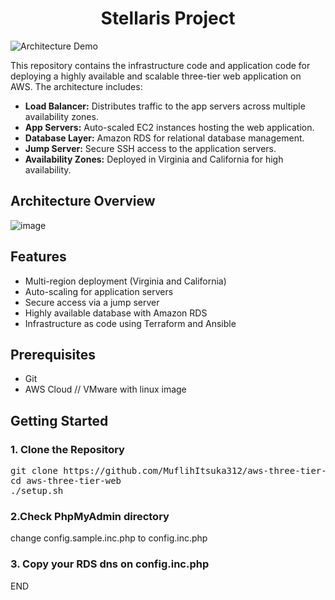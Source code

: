 <div align="center"> 
<h1> Stellaris Project </h1>
</div>

![Architecture Demo](https://s6.ezgif.com/tmp/ezgif-6-4f12627e70.gif)

This repository contains the infrastructure code and application code for deploying a highly available and scalable three-tier web application on AWS. The architecture includes:

- **Load Balancer:** Distributes traffic to the app servers across multiple availability zones.
- **App Servers:** Auto-scaled EC2 instances hosting the web application.
- **Database Layer:** Amazon RDS for relational database management.
- **Jump Server:** Secure SSH access to the application servers.
- **Availability Zones:** Deployed in Virginia and California for high availability.

## Architecture Overview

![image](https://github.com/user-attachments/assets/9cc7a8a6-4f88-431f-96e8-587a8b1520b6)


## Features

- Multi-region deployment (Virginia and California)
- Auto-scaling for application servers
- Secure access via a jump server
- Highly available database with Amazon RDS
- Infrastructure as code using Terraform and Ansible

## Prerequisites
- Git
- AWS Cloud // VMware with linux image

## Getting Started

### 1. Clone the Repository
<pre>
git clone https://github.com/MuflihItsuka312/aws-three-tier-web.git
cd aws-three-tier-web
./setup.sh 
</pre>

### 2.Check PhpMyAdmin directory 
change config.sample.inc.php to config.inc.php

### 3. Copy your RDS dns on  config.inc.php 

END
